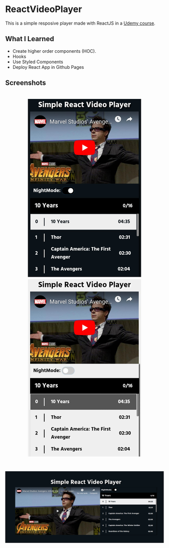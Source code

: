 # ReactVideoPlayer

This is a simple resposive player made with ReactJS in a [Udemy course](https://www.udemy.com/react-hooks-videoplayer/).

## What I Learned

  - Create higher order components (HOC).
  - Hooks
  - Use Styled Components
  - Deploy React App in Github Pages

## Screenshots

<h1 align="center">
  <img src="public/img/ReactPlayerResponsiveDark.png">
  <img src="public/img/ReactPlayerResponsiveLight.png">
</h1>
<h1 align="center">
  <img src="public/img/ReactPlayerDark.png">
</h1>




